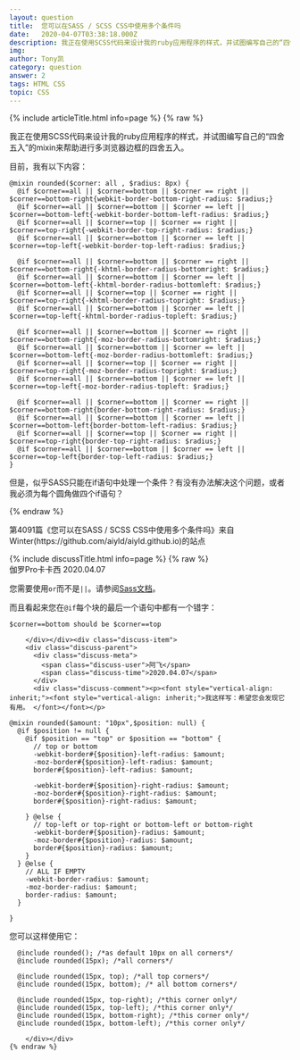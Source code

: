```yaml
---
layout: question
title:  您可以在SASS / SCSS CSS中使用多个条件吗
date:   2020-04-07T03:38:18.000Z
description: 我正在使用SCSS代码来设计我的ruby应用程序的样式，并试图编写自己的“四舍五入”的mixin来帮助进行多浏览器边框的四舍五入。目前，我有以下内容：...
img: 
author: Tony凯
category: question
answer: 2
tags: HTML CSS
topic: CSS
---
```

<div class="article-root">
  <div class="article">
    {% include articleTitle.html info=page %}
    {% raw %}
    <div class="article-content"><p><font style="vertical-align: inherit;"><font style="vertical-align: inherit;">我正在使用SCSS代码来设计我的ruby应用程序的样式，并试图编写自己的“四舍五入”的mixin来帮助进行多浏览器边框的四舍五入。</font></font></p>

<p><font style="vertical-align: inherit;"><font style="vertical-align: inherit;">目前，我有以下内容：</font></font></p>

<pre><code>@mixin rounded($corner: all , $radius: 8px) {<font></font>
  @if $corner==all || $corner==bottom || $corner == right || $corner==bottom-right{webkit-border-bottom-right-radius: $radius;}<font></font>
  @if $corner==all || $corner==bottom || $corner == left || $corner==bottom-left{-webkit-border-bottom-left-radius: $radius;}<font></font>
  @if $corner==all || $corner==top || $corner == right || $corner==top-right{-webkit-border-top-right-radius: $radius;}<font></font>
  @if $corner==all || $corner==bottom || $corner == left || $corner==top-left{-webkit-border-top-left-radius: $radius;}<font></font>
<font></font>
  @if $corner==all || $corner==bottom || $corner == right || $corner==bottom-right{-khtml-border-radius-bottomright: $radius;}<font></font>
  @if $corner==all || $corner==bottom || $corner == left || $corner==bottom-left{-khtml-border-radius-bottomleft: $radius;}<font></font>
  @if $corner==all || $corner==top || $corner == right || $corner==top-right{-khtml-border-radius-topright: $radius;}<font></font>
  @if $corner==all || $corner==bottom || $corner == left || $corner==top-left{-khtml-border-radius-topleft: $radius;}<font></font>
<font></font>
  @if $corner==all || $corner==bottom || $corner == right || $corner==bottom-right{-moz-border-radius-bottomright: $radius;}<font></font>
  @if $corner==all || $corner==bottom || $corner == left || $corner==bottom-left{-moz-border-radius-bottomleft: $radius;}<font></font>
  @if $corner==all || $corner==top || $corner == right || $corner==top-right{-moz-border-radius-topright: $radius;}<font></font>
  @if $corner==all || $corner==bottom || $corner == left || $corner==top-left{-moz-border-radius-topleft: $radius;}<font></font>
<font></font>
  @if $corner==all || $corner==bottom || $corner == right || $corner==bottom-right{border-bottom-right-radius: $radius;}<font></font>
  @if $corner==all || $corner==bottom || $corner == left || $corner==bottom-left{border-bottom-left-radius: $radius;}<font></font>
  @if $corner==all || $corner==top || $corner == right || $corner==top-right{border-top-right-radius: $radius;}<font></font>
  @if $corner==all || $corner==bottom || $corner == left || $corner==top-left{border-top-left-radius: $radius;}<font></font>
}<font></font>
</code></pre>

<p><font style="vertical-align: inherit;"><font style="vertical-align: inherit;">但是，似乎SASS只能在if语句中处理一个条件？</font><font style="vertical-align: inherit;">有没有办法解决这个问题，或者我必须为每个圆角做四个if语句？</font></font></p></div>
    {% endraw %}
  </div>
  <p class="winter_mark">第4091篇《您可以在SASS / SCSS CSS中使用多个条件吗》来自Winter(https://github.com/aiyld/aiyld.github.io)的站点</p>
  <div class="discuss-wrapper">
    {% include discussTitle.html info=page %}
    {% raw %}
    <div class="discuss-item">
        <div class="discuss-parent">
          <div class="discuss-meta">
            <span class="discuss-user">伽罗Pro卡卡西</span>
            <span class="discuss-time">2020.04.07</span>
          </div>
          <div class="discuss-comment"><p><font style="vertical-align: inherit;"><font style="vertical-align: inherit;">您需要使用</font></font><code>or</code><font style="vertical-align: inherit;"><font style="vertical-align: inherit;">而不是</font></font><code>||</code><font style="vertical-align: inherit;"><font style="vertical-align: inherit;">。</font><font style="vertical-align: inherit;">请参阅</font></font><a href="http://sass-lang.com/docs/yardoc/file.SASS_REFERENCE.html#boolean_operations" rel="nofollow noreferrer"><font style="vertical-align: inherit;"><font style="vertical-align: inherit;">Sass文档</font></font></a><font style="vertical-align: inherit;"><font style="vertical-align: inherit;">。</font></font></p>

<p><font style="vertical-align: inherit;"><font style="vertical-align: inherit;">而且看起来您在</font></font><code>@if</code><font style="vertical-align: inherit;"><font style="vertical-align: inherit;">每个块</font><font style="vertical-align: inherit;">的最后一个</font><font style="vertical-align: inherit;">语句中</font><font style="vertical-align: inherit;">都有一个错字</font><font style="vertical-align: inherit;">：</font></font></p>

<pre><code>$corner==bottom should be $corner==top
</code></pre></div>
        </div></div><div class="discuss-item">
        <div class="discuss-parent">
          <div class="discuss-meta">
            <span class="discuss-user">阿飞</span>
            <span class="discuss-time">2020.04.07</span>
          </div>
          <div class="discuss-comment"><p><font style="vertical-align: inherit;"><font style="vertical-align: inherit;">我这样写：希望您会发现它有用。 </font></font></p>

<pre><code>@mixin rounded($amount: "10px",$position: null) {<font></font>
  @if $position != null {<font></font>
    @if $position == "top" or $position == "bottom" {<font></font>
      // top or bottom <font></font>
      -webkit-border#{$position}-left-radius: $amount;<font></font>
      -moz-border#{$position}-left-radius: $amount;<font></font>
      border#{$position}-left-radius: $amount;<font></font>
<font></font>
      -webkit-border#{$position}-right-radius: $amount;<font></font>
      -moz-border#{$position}-right-radius: $amount;<font></font>
      border#{$position}-right-radius: $amount;<font></font>
<font></font>
    } @else {<font></font>
      // top-left or top-right or bottom-left or bottom-right<font></font>
      -webkit-border#{$position}-radius: $amount;<font></font>
      -moz-border#{$position}-radius: $amount;<font></font>
      border#{$position}-radius: $amount;      <font></font>
    }<font></font>
  } @else {<font></font>
    // ALL IF EMPTY<font></font>
    -webkit-border-radius: $amount;<font></font>
    -moz-border-radius: $amount;<font></font>
    border-radius: $amount; <font></font>
  }<font></font>
<font></font>
}<font></font>
</code></pre>

<p><font style="vertical-align: inherit;"><font style="vertical-align: inherit;">您可以这样使用它：</font></font></p>

<pre><code>  @include rounded(); /*as default 10px on all corners*/<font></font>
  @include rounded(15px); /*all corners*/ <font></font>
<font></font>
  @include rounded(15px, top); /*all top corners*/ <font></font>
  @include rounded(15px, bottom); /* all bottom corners*/ <font></font>
<font></font>
  @include rounded(15px, top-right); /*this corner only*/ <font></font>
  @include rounded(15px, top-left); /*this corner only*/ <font></font>
  @include rounded(15px, bottom-right); /*this corner only*/ <font></font>
  @include rounded(15px, bottom-left); /*this corner only*/ <font></font>
</code></pre></div>
        </div></div>
    {% endraw %}
  </div>
<div>
